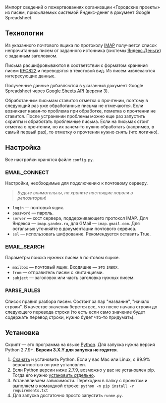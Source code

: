 
Импорт сведений о пожертвованиях организации «Городские проекты» из писем, присылаемых системой Яндекс-денег в документ Google Spreadsheet.


Технологии
----------

Из указанного почтового ящика по протоколу [IMAP](https://tools.ietf.org/html/rfc3501) получается список непрочитанных писем от заданного источника (системы [Яндекс.Деньги](https://money.yandex.ru/actions)) с заданным заголовком.

Письма расшифровываются в соответствии с форматом хранения писем [RFC822](https://tools.ietf.org/html/rfc822) и переводятся в текстовой вид. Из писем извлекаются интересующие данные.

Полученные данные добавляются в указанный документ Google Spreadsheet через [Google Sheets API](https://developers.google.com/google-apps/spreadsheets/) (версии 3).

Обработанным письмам ставится отметка о прочтении, поэтому в следующий раз уже обработанные письма не отмечаются. Если возникает какая-то проблема при обработке, пометка о прочтении не ставится. После устранении проблемы можно еще раз запустить скрипты и обработать проблемные письма. Если на письмах стоит отметка о прочтении, но их зачем-то нужно обработать (например, в самый первый раз), то отметку о прочтении нужно снять (что логично).


Настройка
---------

Все настройки хранятся файле `config.py`. 

### EMAIL_CONNECT

Настройки, необходимые для подключению к почтовому серверу.

> *Будьте внимательны, не храните настоящие пароли в репозитории!*

* `login` — почтовый ящик.
* `password` — пароль.
* `server` — хост сервера, поддерживающего протокол IMAP. Для Яндекса — `imap.yandex.ru`, для GMail — `imap.gmail.com`. Для остальных уточняйте в документации почтового сервиса.
* `ssl` — использовать шифрование. Рекомендуется оставить True.

### EMAIL_SEARCH

Параметры поиска нужных писем в почтовом ящике.

* `mailbox` — почтовый ящик. Входящие — это `INBOX`.
* `from` — отправитель писем с квитанциями.
* `subject` — заголовок или часть заголовка нужных писем.

### PARSE_RULES

Список правил разбора писем. Состоит за пар "название", "начало строки". В качестве значения берется все, что после начала строки до следующего перевода строки (то есть если само значение будет содержать перевод строки, нужно будет что-то придумать).


Установка
---------

Скрипт — это программа на языке [Python](https://www.python.org). Для запуска нужна версия Python 2.7.9+. **Версии 3.X.Y для запуска не годятся**.

1. [Скачать](https://www.python.org/downloads/) и установить Python. Если у вас Mac или Linux, с 99.9% вероятностью он уже установлен.
2. Если Python версии ниже 2.7.9, возможно у вас не установлен pip. Тогда его нужно [установить отдельно](https://pip.pypa.io/en/latest/installing.html).
3. Устанавливаем зависимости. Переходим в папку с проектом и выполяем в командной строке:
  ```python -m pip install -r requirements.txt```
4. Для запуска достаточно просто запустить `runme.py`.
